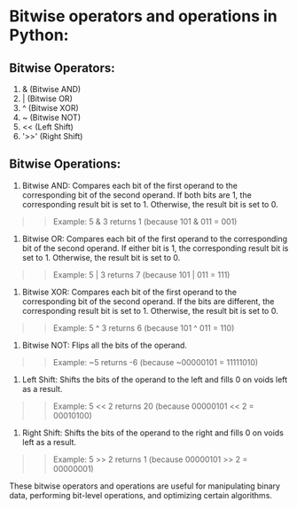 # Bitwise operators and operations in Python:

## Bitwise Operators:

1. & (Bitwise AND)
2. | (Bitwise OR)
3. ^ (Bitwise XOR)
4. ~ (Bitwise NOT)
5. << (Left Shift)
6. '>>' (Right Shift)

## Bitwise Operations:

1. Bitwise AND: Compares each bit of the first operand to the corresponding bit of the second operand. If both bits are 1, the corresponding result bit is set to 1. Otherwise, the result bit is set to 0.

>> Example: 5 & 3 returns 1 (because 101 & 011 = 001)

1. Bitwise OR: Compares each bit of the first operand to the corresponding bit of the second operand. If either bit is 1, the corresponding result bit is set to 1. Otherwise, the result bit is set to 0.

>> Example: 5 | 3 returns 7 (because 101 | 011 = 111)

1. Bitwise XOR: Compares each bit of the first operand to the corresponding bit of the second operand. If the bits are different, the corresponding result bit is set to 1. Otherwise, the result bit is set to 0.

>> Example: 5 ^ 3 returns 6 (because 101 ^ 011 = 110)

1. Bitwise NOT: Flips all the bits of the operand.

>> Example: ~5 returns -6 (because ~00000101 = 11111010)

1. Left Shift: Shifts the bits of the operand to the left and fills 0 on voids left as a result.

>> Example: 5 << 2 returns 20 (because 00000101 << 2 = 00010100)

1. Right Shift: Shifts the bits of the operand to the right and fills 0 on voids left as a result.

>> Example: 5 >> 2 returns 1 (because 00000101 >> 2 = 00000001)

These bitwise operators and operations are useful for manipulating binary data, performing bit-level operations, and optimizing certain algorithms.